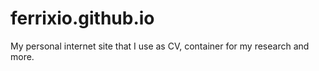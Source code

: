 # ferrixio.github.io

My personal internet site that I use as CV, container for my research and more.
